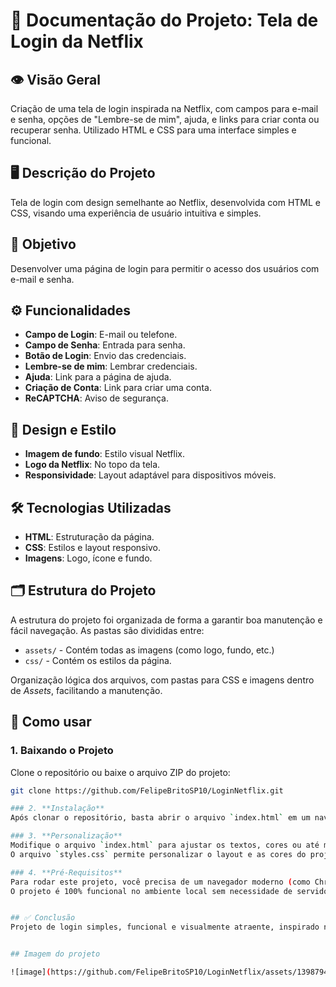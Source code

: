 # 📄 Documentação do Projeto: Tela de Login da Netflix

## 👁️ Visão Geral
Criação de uma tela de login inspirada na Netflix, com campos para e-mail e senha, opções de "Lembre-se de mim", ajuda, e links para criar conta ou recuperar senha. Utilizado HTML e CSS para uma interface simples e funcional.

## 🖥️ Descrição do Projeto
Tela de login com design semelhante ao Netflix, desenvolvida com HTML e CSS, visando uma experiência de usuário intuitiva e simples.

## 🎯 Objetivo
Desenvolver uma página de login para permitir o acesso dos usuários com e-mail e senha.

## ⚙️ Funcionalidades
- **Campo de Login**: E-mail ou telefone.
- **Campo de Senha**: Entrada para senha.
- **Botão de Login**: Envio das credenciais.
- **Lembre-se de mim**: Lembrar credenciais.
- **Ajuda**: Link para a página de ajuda.
- **Criação de Conta**: Link para criar uma conta.
- **ReCAPTCHA**: Aviso de segurança.

## 🎨 Design e Estilo
- **Imagem de fundo**: Estilo visual Netflix.
- **Logo da Netflix**: No topo da tela.
- **Responsividade**: Layout adaptável para dispositivos móveis.

## 🛠️ Tecnologias Utilizadas
- **HTML**: Estruturação da página.
- **CSS**: Estilos e layout responsivo.
- **Imagens**: Logo, ícone e fundo.

## 🗂️ Estrutura do Projeto
A estrutura do projeto foi organizada de forma a garantir boa manutenção e fácil navegação. As pastas são divididas entre:
- `assets/` - Contém todas as imagens (como logo, fundo, etc.)
- `css/` - Contém os estilos da página.
  
Organização lógica dos arquivos, com pastas para CSS e imagens dentro de *Assets*, facilitando a manutenção.


## 🚀 Como usar

### 1. **Baixando o Projeto**
Clone o repositório ou baixe o arquivo ZIP do projeto:

```bash
git clone https://github.com/FelipeBritoSP10/LoginNetflix.git

### 2. **Instalação**
Após clonar o repositório, basta abrir o arquivo `index.html` em um navegador de sua preferência para visualizar a tela de login. Não há dependências externas, então o projeto pode ser usado imediatamente.

### 3. **Personalização**
Modifique o arquivo `index.html` para ajustar os textos, cores ou até mesmo adicionar novas funcionalidades.  
O arquivo `styles.css` permite personalizar o layout e as cores do projeto. Você pode ajustar os estilos de acordo com suas necessidades.

### 4. **Pré-Requisitos**
Para rodar este projeto, você precisa de um navegador moderno (como Chrome, Firefox ou Edge).
O projeto é 100% funcional no ambiente local sem necessidade de servidor ou back-end.


## ✅ Conclusão
Projeto de login simples, funcional e visualmente atraente, inspirado na Netflix, com HTML e CSS. A estrutura está otimizada para manutenção e futuras melhorias.


## Imagem do projeto

![image](https://github.com/FelipeBritoSP10/LoginNetflix/assets/139879477/f57c3f2f-29fa-496b-b863-8958b306a8eb)
